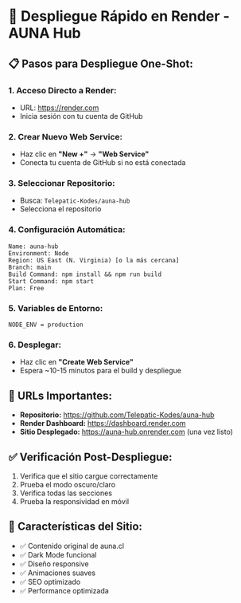 # 🚀 Despliegue Rápido en Render - AUNA Hub

## 📋 Pasos para Despliegue One-Shot:

### 1. **Acceso Directo a Render:**
- URL: https://render.com
- Inicia sesión con tu cuenta de GitHub

### 2. **Crear Nuevo Web Service:**
- Haz clic en **"New +"** → **"Web Service"**
- Conecta tu cuenta de GitHub si no está conectada

### 3. **Seleccionar Repositorio:**
- Busca: `Telepatic-Kodes/auna-hub`
- Selecciona el repositorio

### 4. **Configuración Automática:**
```
Name: auna-hub
Environment: Node
Region: US East (N. Virginia) [o la más cercana]
Branch: main
Build Command: npm install && npm run build
Start Command: npm start
Plan: Free
```

### 5. **Variables de Entorno:**
```
NODE_ENV = production
```

### 6. **Desplegar:**
- Haz clic en **"Create Web Service"**
- Espera ~10-15 minutos para el build y despliegue

## 🔗 URLs Importantes:
- **Repositorio:** https://github.com/Telepatic-Kodes/auna-hub
- **Render Dashboard:** https://dashboard.render.com
- **Sitio Desplegado:** https://auna-hub.onrender.com (una vez listo)

## ✅ Verificación Post-Despliegue:
1. Verifica que el sitio cargue correctamente
2. Prueba el modo oscuro/claro
3. Verifica todas las secciones
4. Prueba la responsividad en móvil

## 🎯 Características del Sitio:
- ✅ Contenido original de auna.cl
- ✅ Dark Mode funcional
- ✅ Diseño responsive
- ✅ Animaciones suaves
- ✅ SEO optimizado
- ✅ Performance optimizada
